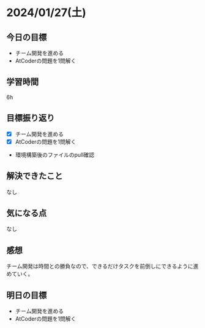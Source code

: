 # 2024/01/27(土)

## 今日の目標
* チーム開発を進める
* AtCoderの問題を1問解く

## 学習時間
6h

## 目標振り返り
* [x] チーム開発を進める
* [x] AtCoderの問題を1問解く
* 環境構築後のファイルのpull確認

## 解決できたこと
なし

## 気になる点
なし

## 感想
チーム開発は時間との勝負なので、できるだけタスクを前倒しにできるように進めていく。

## 明日の目標
* チーム開発を進める
* AtCoderの問題を1問解く
